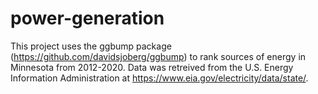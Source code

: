 # power-generation
This project uses the ggbump package (https://github.com/davidsjoberg/ggbump) to rank sources of energy in Minnesota from 2012-2020. Data was retreived from the U.S. Energy Information Administration at https://www.eia.gov/electricity/data/state/.
